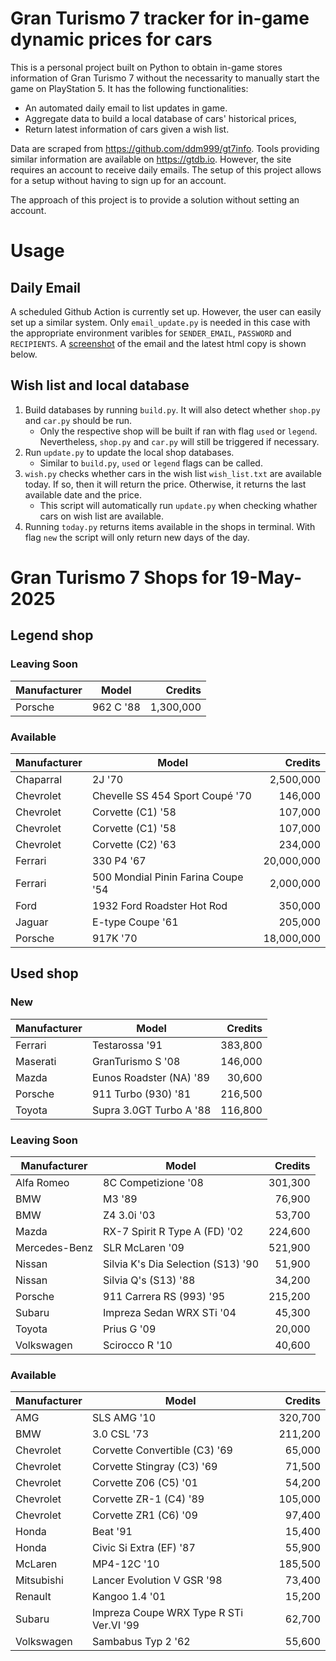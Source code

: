 # Gran Turismo 7 tracker for in-game dynamic prices for cars

This is a personal project built on Python to obtain in-game stores information of Gran Turismo 7 without the necessarity to manually start the game on PlayStation 5. It has the following functionalities:

- An automated daily email to list updates in game.
- Aggregate data to build a local database of cars' historical prices,
- Return latest information of cars given a wish list.

Data are scraped from https://github.com/ddm999/gt7info. Tools providing similar information are available on https://gtdb.io. However, the site requires an account to receive daily emails. The setup of this project allows for a setup without having to sign up for an account.

The approach of this project is to provide a solution without setting an account.

# Usage

## Daily Email

A scheduled Github Action is currently set up. However, the user can easily set up a similar system. Only `email_update.py` is needed in this case with the appropriate environment varibles for `SENDER_EMAIL`, `PASSWORD` and `RECIPIENTS`. A [screenshot](https://raw.githubusercontent.com/marcohoucheng/Gran-Turismo-7-Price-Tracker/main/data/email_screenshot.png) of the email and the latest html copy is shown below.

## Wish list and local database

1. Build databases by running `build.py`. It will also detect whether `shop.py` and `car.py` should be run.
    - Only the respective shop will be built if ran with flag `used` or `legend`. Nevertheless, `shop.py` and `car.py` will still be triggered if necessary.
2. Run `update.py` to update the local shop databases.
    - Similar to `build.py`, `used` or `legend` flags can be called.
3. `wish.py` checks whether cars in the wish list `wish_list.txt` are available today. If so, then it will return the price. Otherwise, it returns the last available date and the price.
    - This script will automatically run `update.py` when checking whather cars on wish list are available.
4. Running `today.py` returns items available in the shops in terminal. With flag `new` the script will only return new days of the day.


# Gran Turismo 7 Shops for 19-May-2025



## Legend shop

### Leaving Soon
 | Manufacturer | Model | Credits |
 | --- | --- | --: |
|Porsche|962 C '88|1,300,000|

### Available
 | Manufacturer | Model | Credits |
 | --- | --- | --: |
|Chaparral|2J '70|2,500,000|
|Chevrolet|Chevelle SS 454 Sport Coupé '70|146,000|
|Chevrolet|Corvette (C1) '58|107,000|
|Chevrolet|Corvette (C1) '58|107,000|
|Chevrolet|Corvette (C2) '63|234,000|
|Ferrari|330 P4 '67|20,000,000|
|Ferrari|500 Mondial Pinin Farina Coupe '54|2,000,000|
|Ford|1932 Ford Roadster Hot Rod|350,000|
|Jaguar|E-type Coupe '61|205,000|
|Porsche|917K '70|18,000,000|


## Used shop

### New
 | Manufacturer | Model | Credits |
 | --- | --- | --: |
|Ferrari|Testarossa '91|383,800|
|Maserati|GranTurismo S '08|146,000|
|Mazda|Eunos Roadster (NA) '89|30,600|
|Porsche|911 Turbo (930) '81|216,500|
|Toyota|Supra 3.0GT Turbo A '88|116,800|

### Leaving Soon
 | Manufacturer | Model | Credits |
 | --- | --- | --: |
|Alfa Romeo|8C Competizione '08|301,300|
|BMW|M3 '89|76,900|
|BMW|Z4 3.0i '03|53,700|
|Mazda|RX-7 Spirit R Type A (FD) '02|224,600|
|Mercedes-Benz|SLR McLaren '09|521,900|
|Nissan|Silvia K's Dia Selection (S13) '90|51,900|
|Nissan|Silvia Q's (S13) '88|34,200|
|Porsche|911 Carrera RS (993) '95|215,200|
|Subaru|Impreza Sedan WRX STi '04|45,300|
|Toyota|Prius G '09|20,000|
|Volkswagen|Scirocco R '10|40,600|

### Available
 | Manufacturer | Model | Credits |
 | --- | --- | --: |
|AMG|SLS AMG '10|320,700|
|BMW|3.0 CSL '73|211,200|
|Chevrolet|Corvette Convertible (C3) '69|65,000|
|Chevrolet|Corvette Stingray (C3) '69|71,500|
|Chevrolet|Corvette Z06 (C5) '01|54,200|
|Chevrolet|Corvette ZR-1 (C4) '89|105,000|
|Chevrolet|Corvette ZR1 (C6) '09|97,400|
|Honda|Beat '91|15,400|
|Honda|Civic Si Extra (EF) '87|55,900|
|McLaren|MP4-12C '10|185,500|
|Mitsubishi|Lancer Evolution V GSR '98|73,400|
|Renault|Kangoo 1.4 '01|15,200|
|Subaru|Impreza Coupe WRX Type R STi Ver.VI '99|62,700|
|Volkswagen|Sambabus Typ 2 '62|55,600|
